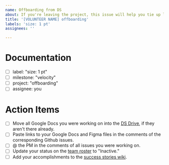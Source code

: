```yaml
---
name: Offboarding from DS
about: If you're leaving the project, this issue will help you tie up loose ends.
title: '[VOLUNTEER NAME] offboarding'
labels: 'size: 1 pt'
assignees: ''

---
```

# Documentation 
- [ ] label: "size: 1 pt" 
- [ ] milestone: "velocity"
- [ ] project: "offboarding"
- [ ] assignee: you
# Action Items
- [ ] Move all Google Docs you were working on into the [DS Drive](https://drive.google.com/drive/folders/1BE2bwPuBxKWtQPGw-Mn1pEvDGivawaRp), if they aren't there already.
- [ ] Paste links to your Google Docs and Figma files in the comments of the corresponding Github issues.
- [ ] @ the PM in the comments of all issues you were working on.
- [ ] Update your status on the [team roster](https://docs.google.com/spreadsheets/d/1Y65x1bC8tys80Xf7VjC0dVK7kQshlHwbLm6JpvNcMcI) to "Inactive."
- [ ] Add your accomplishments to the [success stories wiki](https://github.com/hackforla/design-systems/wiki/Success-Stories).
